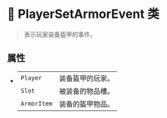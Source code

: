 # 🔖 PlayerSetArmorEvent 类

>表示玩家装备盔甲的事件。

## 属性
- 
    |||
    |-|-|
    |`Player`|装备盔甲的玩家。|
    |`Slot`|被装备的物品槽。|
    |`ArmorItem`|装备的盔甲物品。|